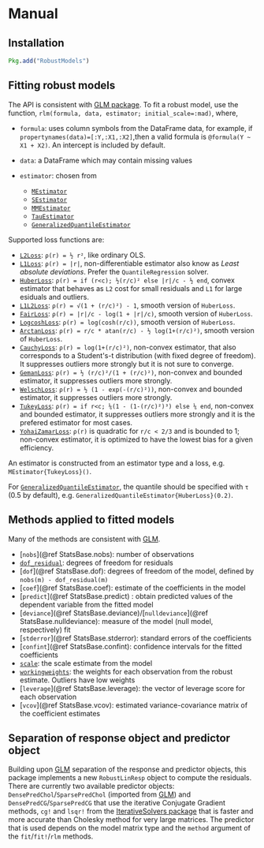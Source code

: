 # Manual

## Installation

```julia
Pkg.add("RobustModels")
```

## Fitting robust models

The API is consistent with [GLM package](https://github.com/JuliaStats/GLM.jl).
To fit a robust model, use the function, `rlm(formula, data, estimator; initial_scale=:mad)`, where,
- `formula`: uses column symbols from the DataFrame data, for example, if `propertynames(data)=[:Y,:X1,:X2]`,then a valid formula is `@formula(Y ~ X1 + X2)`. An intercept is included by default.
- `data`: a DataFrame which may contain missing values
- `estimator`: chosen from

    - [`MEstimator`](@ref)
    - [`SEstimator`](@ref)
    - [`MMEstimator`](@ref)
    - [`TauEstimator`](@ref)
    - [`GeneralizedQuantileEstimator`](@ref)

Supported loss functions are:

- [`L2Loss`](@ref): `ρ(r) = ½ r²`, like ordinary OLS.
- [`L1Loss`](@ref): `ρ(r) = |r|`, non-differentiable estimator also know as _Least absolute deviations_. Prefer the `QuantileRegression` solver.
- [`HuberLoss`](@ref): `ρ(r) = if (r<c); ½(r/c)² else |r|/c - ½ end`, convex estimator that behaves as `L2` cost for small residuals and `L1` for large esiduals and outliers.
- [`L1L2Loss`](@ref): `ρ(r) = √(1 + (r/c)²) - 1`, smooth version of `HuberLoss`.
- [`FairLoss`](@ref): `ρ(r) = |r|/c - log(1 + |r|/c)`, smooth version of `HuberLoss`.
- [`LogcoshLoss`](@ref): `ρ(r) = log(cosh(r/c))`, smooth version of `HuberLoss`.
- [`ArctanLoss`](@ref): `ρ(r) = r/c * atan(r/c) - ½ log(1+(r/c)²)`, smooth version of `HuberLoss`.
- [`CauchyLoss`](@ref): `ρ(r) = log(1+(r/c)²)`, non-convex estimator, that also corresponds to a Student's-t distribution (with fixed degree of freedom). It suppresses outliers more strongly but it is not sure to converge.
- [`GemanLoss`](@ref): `ρ(r) = ½ (r/c)²/(1 + (r/c)²)`, non-convex and bounded estimator, it suppresses outliers more strongly.
- [`WelschLoss`](@ref): `ρ(r) = ½ (1 - exp(-(r/c)²))`, non-convex and bounded estimator, it suppresses outliers more strongly.
- [`TukeyLoss`](@ref): `ρ(r) = if r<c; ⅙(1 - (1-(r/c)²)³) else ⅙ end`, non-convex and bounded estimator, it suppresses outliers more strongly and it is the prefered estimator for most cases.
- [`YohaiZamarLoss`](@ref): `ρ(r)` is quadratic for `r/c < 2/3` and is bounded to 1; non-convex estimator, it is optimized to have the lowest bias for a given efficiency.

An estimator is constructed from an estimator type and a loss, e.g. `MEstimator{TukeyLoss}()`.

For [`GeneralizedQuantileEstimator`](@ref), the quantile should be specified with `τ` (0.5 by default), e.g. `GeneralizedQuantileEstimator{HuberLoss}(0.2)`.



## Methods applied to fitted models

Many of the methods are consistent with [GLM](https://github.com/JuliaStats/GLM.jl).
- [`nobs`](@ref StatsBase.nobs): number of observations
- [`dof_residual`](@ref): degrees of freedom for residuals
- [`dof`](@ref StatsBase.dof): degrees of freedom of the model, defined by `nobs(m) - dof_residual(m)`
- [`coef`](@ref StatsBase.coef): estimate of the coefficients in the model
- [`predict`](@ref StatsBase.predict) : obtain predicted values of the dependent variable from the fitted model
- [`deviance`](@ref StatsBase.deviance)/[`nulldeviance`](@ref StatsBase.nulldeviance): measure of the model (null model, respectively) fit
- [`stderror`](@ref StatsBase.stderror): standard errors of the coefficients
- [`confint`](@ref StatsBase.confint): confidence intervals for the fitted coefficients
- [`scale`](@ref): the scale estimate from the model
- [`workingweights`](@ref): the weights for each observation from the robust estimate. Outliers have low weights
- [`leverage`](@ref StatsBase.leverage): the vector of leverage score for each observation
- [`vcov`](@ref StatsBase.vcov): estimated variance-covariance matrix of the coefficient estimates


## Separation of response object and predictor object

Building upon [GLM](https://github.com/JuliaStats/GLM.jl) separation of the response and predictor objects,
this package implements a new `RobustLinResp` object to compute the residuals.
There are currently two available predictor objects: `DensePredChol`/`SparsePredChol`
(imported from [GLM](https://github.com/JuliaStats/GLM.jl)) and `DensePredCG`/`SparsePredCG`
that use the iterative Conjugate Gradient methods, `cg!` and `lsqr!`
from the [IterativeSolvers package](https://github.com/JuliaLinearAlgebra/IterativeSolvers.jl)
that is faster and more accurate than Cholesky method for very large matrices.
The predictor that is used depends on the model matrix type and the `method` argument of the `fit`/`fit!`/`rlm` methods.


